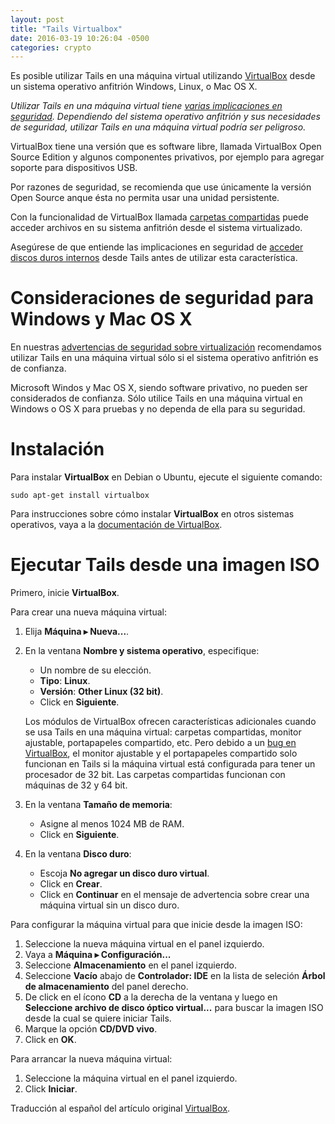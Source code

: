 ```yaml
---
layout: post
title: "Tails Virtualbox"
date: 2016-03-19 10:26:04 -0500
categories: crypto
---
```


Es posible utilizar Tails en una máquina virtual utilizando [VirtualBox](https://www.virtualbox.org/) desde un sistema operativo anfitrión Windows, Linux, o Mac OS X.

*Utilizar Tails en una máquina virtual tiene [varias implicaciones en seguridad](https://tails.boum.org/doc/advanced_topics/virtualization/index.en.html#security). Dependiendo del sistema operativo anfitrión y sus necesidades de seguridad, utilizar Tails en una máquina virtual podría ser peligroso.*

VirtualBox tiene una versión que es software libre, llamada VirtualBox Open Source Edition y algunos componentes privativos, por ejemplo para agregar soporte para dispositivos USB.

Por razones de seguridad, se recomienda que use únicamente la versión Open Source anque ésta no permita usar una unidad persistente.

Con la funcionalidad de VirtualBox llamada [carpetas compartidas](https://www.virtualbox.org/manual/ch04.html#sharedfolders) puede acceder archivos en su sistema anfitrión desde el sistema virtualizado.

Asegúrese de que entiende las implicaciones en seguridad de [acceder discos duros internos](https://tails.boum.org/doc/encryption_and_privacy/your_data_wont_be_saved_unless_explicitly_asked/index.en.html) desde Tails antes de utilizar esta característica.

Consideraciones de seguridad para Windows y Mac OS X
====================================================

En nuestras [advertencias de seguridad sobre virtualización](https://tails.boum.org/doc/advanced_topics/virtualization/index.en.html#security) recomendamos utilizar Tails en una máquina virtual sólo si el sistema operativo anfitrión es de confianza.

Microsoft Windos y Mac OS X, siendo software privativo, no pueden ser considerados de confianza. Sólo utilice Tails en una máquina virtual en Windows o OS X para pruebas y no dependa de ella para su seguridad.

Instalación
===========

Para instalar **VirtualBox** en Debian o Ubuntu, ejecute el siguiente comando:

    sudo apt-get install virtualbox

Para instrucciones sobre cómo instalar **VirtualBox** en otros sistemas operativos, vaya a la [documentación de VirtualBox](https://www.virtualbox.org/wiki/End-user_documentation).

Ejecutar Tails desde una imagen ISO
===================================

Primero, inicie **VirtualBox**.

Para crear una nueva máquina virtual:

  1. Elija **Máquina ▸ Nueva...**.
  1. En la ventana **Nombre y sistema operativo**, especifique:
     - Un nombre de su elección.
     - **Tipo**: **Linux**.
     - **Versión**: **Other Linux (32 bit)**.
     - Click en **Siguiente**.

     Los módulos de VirtualBox ofrecen características adicionales cuando se usa Tails en una máquina virtual: carpetas compartidas, monitor ajustable, portapapeles compartido, etc.
     Pero debido a un [bug en VirtualBox](https://www.virtualbox.org/ticket/11037), el monitor ajustable y el portapapeles compartido solo funcionan en Tails si la máquina virtual está configurada para tener un procesador de 32 bit. Las carpetas compartidas funcionan con máquinas de 32 y 64 bit.

  1. En la ventana **Tamaño de memoria**:
     - Asigne al menos 1024 MB de RAM.
     - Click en **Siguiente**.
  1. En la ventana **Disco duro**:
     - Escoja **No agregar un disco duro virtual**.
     - Click en **Crear**.
     - Click en **Continuar** en el mensaje de advertencia sobre crear una máquina virtual sin un disco duro.

Para configurar la máquina virtual para que inicie desde la imagen ISO:

  1. Seleccione la nueva máquina virtual en el panel izquierdo.
  1. Vaya a **Máquina ▸ Configuración...**
  1. Seleccione **Almacenamiento** en el panel izquierdo.
  1. Seleccione **Vacío** abajo de **Controlador: IDE** en la lista de seleción **Árbol de almacenamiento** del panel derecho.
  1. De click en el ícono **CD** a la derecha de la ventana y luego en **Seleccione archivo de disco óptico virtual...** para buscar la imagen ISO desde la cual se quiere iniciar Tails.
  1. Marque la opción **CD/DVD vivo**.
  1. Click en **OK**.

Para arrancar la nueva máquina virtual:

  1. Seleccione la máquina virtual en el panel izquierdo.
  1. Click **Iniciar**.

Traducción al español del artículo original [VirtualBox](https://tails.boum.org/doc/advanced_topics/virtualization/virtualbox/index.en.html).

